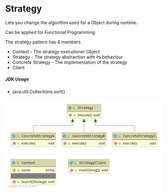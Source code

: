# Strategy
Lets you change the algorithm used for a Object during runtime.

Can be applied for Functional Programming.

The strategy pattern has 4 members
* Context - The strategy executioner Object
* Strategy - The strategy abstraction with its behaviour
* Concrete Strategy - The implementation of the strategy
* Client

##### JDK Usage
* java.util.Collections.sort()

![alt text](strategy.png)